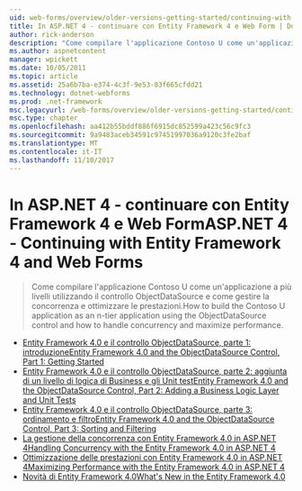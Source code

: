 ```yaml
---
uid: web-forms/overview/older-versions-getting-started/continuing-with-ef/index
title: In ASP.NET 4 - continuare con Entity Framework 4 e Web Form | Documenti Microsoft
author: rick-anderson
description: "Come compilare l'applicazione Contoso U come un'applicazione a più livelli utilizzando il controllo ObjectDataSource e come gestire la concorrenza e ottimizzare le prestazioni."
ms.author: aspnetcontent
manager: wpickett
ms.date: 10/05/2011
ms.topic: article
ms.assetid: 25a6b7ba-e374-4c3f-9e53-83f665cfdd21
ms.technology: dotnet-webforms
ms.prod: .net-framework
msc.legacyurl: /web-forms/overview/older-versions-getting-started/continuing-with-ef
msc.type: chapter
ms.openlocfilehash: aa412b55bddf886f6915dc852599a423c56c9fc3
ms.sourcegitcommit: 9a9483aceb34591c97451997036a9120c3fe2baf
ms.translationtype: MT
ms.contentlocale: it-IT
ms.lasthandoff: 11/10/2017
---
```

<a name="aspnet-4---continuing-with-entity-framework-4-and-web-forms"></a><span data-ttu-id="bb254-103">In ASP.NET 4 - continuare con Entity Framework 4 e Web Form</span><span class="sxs-lookup"><span data-stu-id="bb254-103">ASP.NET 4 - Continuing with Entity Framework 4 and Web Forms</span></span>
====================
> <span data-ttu-id="bb254-104">Come compilare l'applicazione Contoso U come un'applicazione a più livelli utilizzando il controllo ObjectDataSource e come gestire la concorrenza e ottimizzare le prestazioni.</span><span class="sxs-lookup"><span data-stu-id="bb254-104">How to build the Contoso U application as an n-tier application using the ObjectDataSource control and how to handle concurrency and maximize performance.</span></span>


- [<span data-ttu-id="bb254-105">Entity Framework 4.0 e il controllo ObjectDataSource, parte 1: introduzione</span><span class="sxs-lookup"><span data-stu-id="bb254-105">Entity Framework 4.0 and the ObjectDataSource Control, Part 1: Getting Started</span></span>](using-the-entity-framework-and-the-objectdatasource-control-part-1-getting-started.md)
- [<span data-ttu-id="bb254-106">Entity Framework 4.0 e il controllo ObjectDataSource, parte 2: aggiunta di un livello di logica di Business e gli Unit test</span><span class="sxs-lookup"><span data-stu-id="bb254-106">Entity Framework 4.0 and the ObjectDataSource Control, Part 2: Adding a Business Logic Layer and Unit Tests</span></span>](using-the-entity-framework-and-the-objectdatasource-control-part-2-adding-a-business-logic-layer-and-unit-tests.md)
- [<span data-ttu-id="bb254-107">Entity Framework 4.0 e il controllo ObjectDataSource, parte 3: ordinamento e filtro</span><span class="sxs-lookup"><span data-stu-id="bb254-107">Entity Framework 4.0 and the ObjectDataSource Control, Part 3: Sorting and Filtering</span></span>](using-the-entity-framework-and-the-objectdatasource-control-part-3-sorting-and-filtering.md)
- [<span data-ttu-id="bb254-108">La gestione della concorrenza con Entity Framework 4.0 in ASP.NET 4</span><span class="sxs-lookup"><span data-stu-id="bb254-108">Handling Concurrency with the Entity Framework 4.0 in ASP.NET 4</span></span>](handling-concurrency-with-the-entity-framework-in-an-asp-net-web-application.md)
- [<span data-ttu-id="bb254-109">Ottimizzazione delle prestazioni con Entity Framework 4.0 in ASP.NET 4</span><span class="sxs-lookup"><span data-stu-id="bb254-109">Maximizing Performance with the Entity Framework 4.0 in ASP.NET 4</span></span>](maximizing-performance-with-the-entity-framework-in-an-asp-net-web-application.md)
- [<span data-ttu-id="bb254-110">Novità di Entity Framework 4.0</span><span class="sxs-lookup"><span data-stu-id="bb254-110">What's New in the Entity Framework 4.0</span></span>](what-s-new-in-the-entity-framework-4.md)
